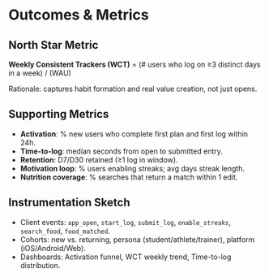 # Outcomes & Metrics

## North Star Metric
**Weekly Consistent Trackers (WCT)** = (# users who log on ≥3 distinct days in a week) / (WAU)

Rationale: captures habit formation and real value creation, not just opens.

## Supporting Metrics
- **Activation**: % new users who complete first plan and first log within 24h.
- **Time-to-log**: median seconds from open to submitted entry.
- **Retention**: D7/D30 retained (≥1 log in window). 
- **Motivation loop**: % users enabling streaks; avg days streak length.
- **Nutrition coverage**: % searches that return a match within 1 edit.

## Instrumentation Sketch
- Client events: `app_open`, `start_log`, `submit_log`, `enable_streaks`, `search_food`, `food_matched`.
- Cohorts: new vs. returning, persona (student/athlete/trainer), platform (iOS/Android/Web).
- Dashboards: Activation funnel, WCT weekly trend, Time-to-log distribution.
